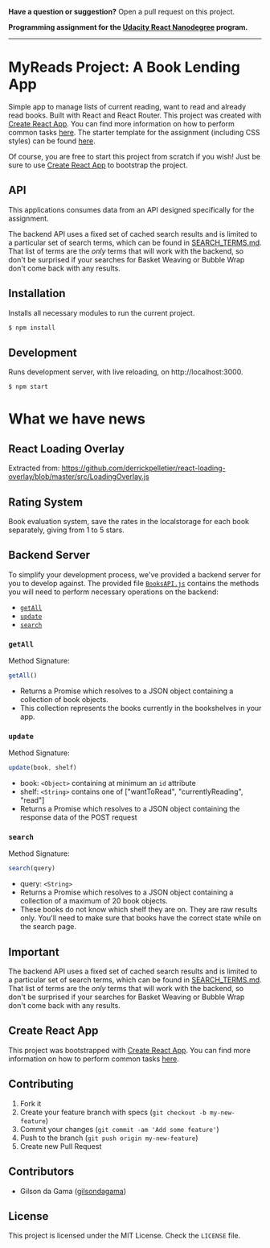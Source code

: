 ﻿**Have a question or suggestion?**
Open a pull request on this project.

**Programming assignment for the [Udacity React Nanodegree](https://www.udacity.com/course/react-nanodegree--nd019) program.**

---


# MyReads Project: A Book Lending App

Simple app to manage lists of current reading, want to read and already read books.
Built with React and React Router. This project was created with  [Create React App](https://github.com/facebookincubator/create-react-app). You can find more information on how to perform common tasks [here](https://github.com/facebookincubator/create-react-app/blob/master/packages/react-scripts/template/README.md). The starter template for the assignment (including CSS styles) can be found  [here](https://github.com/udacity/reactnd-project-myreads-starter).


Of course, you are free to start this project from scratch if you wish! Just be sure to use [Create React App](https://github.com/facebookincubator/create-react-app) to bootstrap the project.


## API

This applications consumes data from an API designed specifically for the assignment.

The backend API uses a fixed set of cached search results and is limited to a particular set of search terms, which can be found in [SEARCH_TERMS.md](SEARCH_TERMS.md). That list of terms are the _only_ terms that will work with the backend, so don't be surprised if your searches for Basket Weaving or Bubble Wrap don't come back with any results. 


## Installation

Installs all necessary modules to run the current project.

```bash
$ npm install
```


## Development

Runs development server, with live reloading, on http://localhost:3000.

```bash
$ npm start
```


# What we have news
## React Loading Overlay

Extracted from: 
https://github.com/derrickpelletier/react-loading-overlay/blob/master/src/LoadingOverlay.js


## Rating System
Book evaluation system, save the rates in the localstorage for each book separately, giving from 1 to 5 stars.


## Backend Server

To simplify your development process, we've provided a backend server for you to develop against. The provided file [`BooksAPI.js`](src/BooksAPI.js) contains the methods you will need to perform necessary operations on the backend:

* [`getAll`](#getall)
* [`update`](#update)
* [`search`](#search)

### `getAll`

Method Signature:

```js
getAll()
```

* Returns a Promise which resolves to a JSON object containing a collection of book objects.
* This collection represents the books currently in the bookshelves in your app.

### `update`

Method Signature:

```js
update(book, shelf)
```

* book: `<Object>` containing at minimum an `id` attribute
* shelf: `<String>` contains one of ["wantToRead", "currentlyReading", "read"]  
* Returns a Promise which resolves to a JSON object containing the response data of the POST request

### `search`

Method Signature:

```js
search(query)
```

* query: `<String>`
* Returns a Promise which resolves to a JSON object containing a collection of a maximum of 20 book objects.
* These books do not know which shelf they are on. They are raw results only. You'll need to make sure that books have the correct state while on the search page.

## Important
The backend API uses a fixed set of cached search results and is limited to a particular set of search terms, which can be found in [SEARCH_TERMS.md](SEARCH_TERMS.md). That list of terms are the _only_ terms that will work with the backend, so don't be surprised if your searches for Basket Weaving or Bubble Wrap don't come back with any results.

## Create React App

This project was bootstrapped with [Create React App](https://github.com/facebookincubator/create-react-app). You can find more information on how to perform common tasks [here](https://github.com/facebookincubator/create-react-app/blob/master/packages/react-scripts/template/README.md).

## Contributing

1. Fork it
2. Create your feature branch with specs (`git checkout -b my-new-feature`)
3. Commit your changes (`git commit -am 'Add some feature'`)
4. Push to the branch (`git push origin my-new-feature`)
5. Create new Pull Request


## Contributors

* Gilson da Gama ([gilsondagama](https://github.com/GilsondaGama))


## License

This project is licensed under the MIT License. Check the `LICENSE` file.
